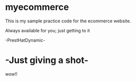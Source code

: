 # myecommerce
This is my sample practice code for the ecommerce website.

Always available for you; just getting to it

-PrestHatDynamic-


# -Just giving a shot-

wow!!
